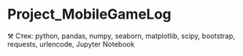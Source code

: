 # Project_MobileGameLog
⚒️ Стек: python, pandas, numpy, seaborn, matplotlib, scipy, bootstrap, requests, urlencode, Jupyter  Notebook
